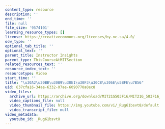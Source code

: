 ```yaml
---
content_type: resource
description: ''
end_time: ''
file: null
file_size: '9574101'
learning_resource_types: []
license: https://creativecommons.org/licenses/by-nc-sa/4.0/
ocw_type: ''
optional_tab_title: ''
optional_text: ''
parent_title: Instructor Insights
parent_type: ThisCourseAtMITSection
related_resources_text: ''
resource_index_text: ''
resourcetype: Video
start_time: ''
title: "\u30A2\u30BB\u30B9\u30E1\u30F3\u30C8\u306E\u5BFE\u7B56"
uid: 837cfa16-34ae-6332-07ae-6090770a0ec8
video_files:
  archive_url: https://archive.org/download/MIT21G503F16/MIT21G_503F16_track08_ja_300k.mp4
  video_captions_file: null
  video_thumbnail_file: https://img.youtube.com/vi/_Rug61bsvt8/default.jpg
  video_transcript_file: null
video_metadata:
  youtube_id: _Rug61bsvt8
---
```

